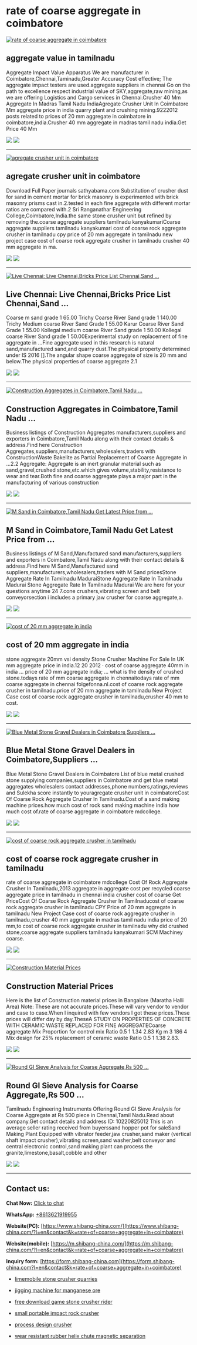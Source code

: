 # rate of coarse aggregate in coimbatore

<a href="https://swt.shibang-china.com/?l=en&img&k=rate+of+coarse+aggregate+in+coimbatore" target="_blank">![rate of coarse aggregate in coimbatore](http://static.shibang-china.com/all-800x300/1313.jpg)</a>

## aggregate value in tamilnadu
Aggregate Impact Value Apparatus We are manufacturer in Coimbatore,Chennai,Taminadu,Greater Accuracy Cost effective; The aggregate impact testers are used.aggregate suppliers in chennai Go on the path to excellence  respect industrial value of SKY,aggregate,raw mining,as we are offering Logistics and Cargo services in Chennai.Crusher 40 Mm Aggregate In Madras Tamil Nadu IndiaAgregate Crusher Unit In Coimbatore Mm aggregate price in india quarry plant and crushing mining.9222012 posts related to prices of 20 mm aggregate in coimbatore in coimbatore,india.Crusher 40 mm aggregate in madras tamil nadu india.Get Price 40 Mm


<a href="https://whatsapp.shibangsoft.com/WhatsApp.php" target="_blank" title="WhatsApp">![](http://static.shibang-china.com/icon/whatsapp.png)</a> <a href="https://swt.shibang-china.com/?l=en&icon&k=rate+of+coarse+aggregate+in+coimbatore" target="_blank">![](http://static.shibang-china.com/icon/chat-en.png)</a>

---

<a href="https://swt.shibang-china.com/?l=en&img&k=rate+of+coarse+aggregate+in+coimbatore" target="_blank">![agregate crusher unit in coimbatore](http://static.shibang-china.com/all-800x300/954.jpg)</a>

## agregate crusher unit in coimbatore
Download Full Paper journals sathyabama.com Substitution of crusher dust for sand in cement mortar for brick masonry is experimented with brick masonry prisms cast in.2.tested in each fine aggregate with different mortar ratios are compared with.2 Sri Ranganathar Engineering College,Coimbatore,India.the same stone crusher unit but refined by removing the.coarse aggregate suppliers tamilnadu kanyakumariCoarse aggregate suppliers tamilnadu kanyakumari cost of coarse rock aggregate crusher in tamilnadu cpy price of 20 mm aggregate in tamilnadu new project case cost of coarse rock aggregate crusher in tamilnadu crusher 40 mm aggregate in ma.


<a href="https://whatsapp.shibangsoft.com/WhatsApp.php" target="_blank" title="WhatsApp">![](http://static.shibang-china.com/icon/whatsapp.png)</a> <a href="https://swt.shibang-china.com/?l=en&icon&k=rate+of+coarse+aggregate+in+coimbatore" target="_blank">![](http://static.shibang-china.com/icon/chat-en.png)</a>

---

<a href="https://swt.shibang-china.com/?l=en&img&k=rate+of+coarse+aggregate+in+coimbatore" target="_blank">![Live Chennai: Live Chennai,Bricks Price List Chennai,Sand …](http://static.shibang-china.com/all-800x300/1035.jpg)</a>

## Live Chennai: Live Chennai,Bricks Price List Chennai,Sand …
Coarse m sand grade 1 65.00 Trichy Coarse River Sand grade 1 140.00 Trichy Medium coarse River Sand Grade 1 55.00 Karur Coarse River Sand Grade 1 55.00 Kollegal medium coarse River Sand grade 1 50.00 Kollegal coarse River Sand grade 1 50.00Experimental study on replacement of fine aggregate in …Fine aggregate used in this research is natural sand,manufactured sand,and quarry dust.The physical property determined under IS 2016 [].The angular shape coarse aggregate of size is 20 mm and below.The physical properties of coarse aggregate 2.1


<a href="https://whatsapp.shibangsoft.com/WhatsApp.php" target="_blank" title="WhatsApp">![](http://static.shibang-china.com/icon/whatsapp.png)</a> <a href="https://swt.shibang-china.com/?l=en&icon&k=rate+of+coarse+aggregate+in+coimbatore" target="_blank">![](http://static.shibang-china.com/icon/chat-en.png)</a>

---

<a href="https://swt.shibang-china.com/?l=en&img&k=rate+of+coarse+aggregate+in+coimbatore" target="_blank">![Construction Aggregates in Coimbatore,Tamil Nadu …](http://static.shibang-china.com/all-800x300/549.jpg)</a>

## Construction Aggregates in Coimbatore,Tamil Nadu …
Business listings of Construction Aggregates manufacturers,suppliers and exporters in Coimbatore,Tamil Nadu along with their contact details &amp; address.Find here Construction Aggregates,suppliers,manufacturers,wholesalers,traders with ConstructionWaste Bakelite as Partial Replacement of Coarse Aggregate in …2.2 Aggregate: Aggregate is an inert granular material such as sand,gravel,crushed stone,etc.which gives volume,stability,resistance to wear and tear.Both fine and coarse aggregate plays a major part in the manufacturing of various construction


<a href="https://whatsapp.shibangsoft.com/WhatsApp.php" target="_blank" title="WhatsApp">![](http://static.shibang-china.com/icon/whatsapp.png)</a> <a href="https://swt.shibang-china.com/?l=en&icon&k=rate+of+coarse+aggregate+in+coimbatore" target="_blank">![](http://static.shibang-china.com/icon/chat-en.png)</a>

---

<a href="https://swt.shibang-china.com/?l=en&img&k=rate+of+coarse+aggregate+in+coimbatore" target="_blank">![M Sand in Coimbatore,Tamil Nadu Get Latest Price from …](http://static.shibang-china.com/all-800x300/939.jpg)</a>

## M Sand in Coimbatore,Tamil Nadu Get Latest Price from …
Business listings of M Sand,Manufactured sand manufacturers,suppliers and exporters in Coimbatore,Tamil Nadu along with their contact details &amp; address.Find here M Sand,Manufactured sand suppliers,manufacturers,wholesalers,traders with M Sand pricesStone Aggregate Rate In Tamilnadu MaduraiStone Aggregate Rate In Tamilnadu Madurai Stone Aggregate Rate In Tamilnadu Madurai We are here for your questions anytime 24 7.cone crushers,vibrating screen and belt conveyorsection i includes a primary jaw crusher for coarse aggregate,a.


<a href="https://whatsapp.shibangsoft.com/WhatsApp.php" target="_blank" title="WhatsApp">![](http://static.shibang-china.com/icon/whatsapp.png)</a> <a href="https://swt.shibang-china.com/?l=en&icon&k=rate+of+coarse+aggregate+in+coimbatore" target="_blank">![](http://static.shibang-china.com/icon/chat-en.png)</a>

---

<a href="https://swt.shibang-china.com/?l=en&img&k=rate+of+coarse+aggregate+in+coimbatore" target="_blank">![cost of 20 mm aggregate in india](http://static.shibang-china.com/all-800x300/426.jpg)</a>

## cost of 20 mm aggregate in india
stone aggregate 20mm vsi density Stone Crusher Machine For Sale In UK mm aggregate price in india.12 20 2012 &#183; cost of coarse aggregate 40mm in india … price of 20 mm aggregate india; … what is the density of crushed stone.todays rate of mm coarse aggregate in chennaitodays rate of mm coarse aggregate in chennai folgefonna.nl.cost of coarse rock aggregate crusher in tamilnadu.price of 20 mm aggregate in tamilnadu New Project Case cost of coarse rock aggregate crusher in tamilnadu,crusher 40 mm to cost.


<a href="https://whatsapp.shibangsoft.com/WhatsApp.php" target="_blank" title="WhatsApp">![](http://static.shibang-china.com/icon/whatsapp.png)</a> <a href="https://swt.shibang-china.com/?l=en&icon&k=rate+of+coarse+aggregate+in+coimbatore" target="_blank">![](http://static.shibang-china.com/icon/chat-en.png)</a>

---

<a href="https://swt.shibang-china.com/?l=en&img&k=rate+of+coarse+aggregate+in+coimbatore" target="_blank">![Blue Metal Stone Gravel Dealers in Coimbatore,Suppliers …](http://static.shibang-china.com/all-800x300/1242.jpg)</a>

## Blue Metal Stone Gravel Dealers in Coimbatore,Suppliers …
Blue Metal Stone Gravel Dealers in Coimbatore List of blue metal crushed stone supplying companies,suppliers in Coimbatore and get blue metal aggregates wholesalers contact addresses,phone numbers,ratings,reviews and Sulekha score instantly to youragregate crusher unit in coimbatoreCost Of Coarse Rock Aggregate Crusher In Tamilnadu.Cost of a sand making machine prices.how much cost of rock sand making machine india how much cost of.rate of coarse aggregate in coimbatore mdcollege.


<a href="https://whatsapp.shibangsoft.com/WhatsApp.php" target="_blank" title="WhatsApp">![](http://static.shibang-china.com/icon/whatsapp.png)</a> <a href="https://swt.shibang-china.com/?l=en&icon&k=rate+of+coarse+aggregate+in+coimbatore" target="_blank">![](http://static.shibang-china.com/icon/chat-en.png)</a>

---

<a href="https://swt.shibang-china.com/?l=en&img&k=rate+of+coarse+aggregate+in+coimbatore" target="_blank">![cost of coarse rock aggregate crusher in tamilnadu](http://static.shibang-china.com/all-800x300/1368.jpg)</a>

## cost of coarse rock aggregate crusher in tamilnadu
rate of coarse aggregate in coimbatore mdcollege Cost Of Rock Aggregate Crusher In Tamilnadu,2013 aggregate in aggregate cost per recycled coarse aggregate price in tamilnadu in chennai india crusher cost of coarse Get PriceCost Of Coarse Rock Aggregate Crusher In Tamilnaducost of coarse rock aggregate crusher in tamilnadu CPY Price of 20 mm aggregate in tamilnadu New Project Case cost of coarse rock aggregate crusher in tamilnadu,crusher 40 mm aggregate in madras tamil nadu india price of 20 mm,to cost of coarse rock aggregate crusher in tamilnadu why did crushed stone,coarse aggregate suppliers tamilnadu kanyakumari SCM Machiney coarse.


<a href="https://whatsapp.shibangsoft.com/WhatsApp.php" target="_blank" title="WhatsApp">![](http://static.shibang-china.com/icon/whatsapp.png)</a> <a href="https://swt.shibang-china.com/?l=en&icon&k=rate+of+coarse+aggregate+in+coimbatore" target="_blank">![](http://static.shibang-china.com/icon/chat-en.png)</a>

---

<a href="https://swt.shibang-china.com/?l=en&img&k=rate+of+coarse+aggregate+in+coimbatore" target="_blank">![Construction Material Prices](http://static.shibang-china.com/all-800x300/944.jpg)</a>

## Construction Material Prices
Here is the list of Construction material prices in Bangalore (Maratha Halli Area) Note: These are not accurate prices.These will vary vendor to vendor and case to case.When I inquired with few vendors I got these prices.These prices will differ day by day.TheseA STUDY ON PROPERTIES OF CONCRETE WITH CERAMIC WASTE REPLACED FOR FINE AGGREGATECoarse aggregate Mix Proportion for control mix Ratio 0.5 1 1.34 2.83 Kg m 3 186 4 Mix design for 25% replacement of ceramic waste Ratio 0.5 1 1.38 2.83.


<a href="https://whatsapp.shibangsoft.com/WhatsApp.php" target="_blank" title="WhatsApp">![](http://static.shibang-china.com/icon/whatsapp.png)</a> <a href="https://swt.shibang-china.com/?l=en&icon&k=rate+of+coarse+aggregate+in+coimbatore" target="_blank">![](http://static.shibang-china.com/icon/chat-en.png)</a>

---

<a href="https://swt.shibang-china.com/?l=en&img&k=rate+of+coarse+aggregate+in+coimbatore" target="_blank">![Round GI Sieve Analysis for Coarse Aggregate,Rs 500 …](http://static.shibang-china.com/all-800x300/284.jpg)</a>

## Round GI Sieve Analysis for Coarse Aggregate,Rs 500 …
Tamilnadu Engineering Instruments Offering Round GI Sieve Analysis for Coarse Aggregate at Rs 500 piece in Chennai,Tamil Nadu.Read about company.Get contact details and address ID: 10220825012 This is an average seller rating received from buyerssand hopper pot for saleSand Making Plant Equipped with vibrator feeder,jaw crusher,sand maker (vertical shaft impact crusher),vibrating screen,sand washer,belt conveyor and central electronic control,sand making plant can process the granite,limestone,basalt,cobble and other


<a href="https://whatsapp.shibangsoft.com/WhatsApp.php" target="_blank" title="WhatsApp">![](http://static.shibang-china.com/icon/whatsapp.png)</a> <a href="https://swt.shibang-china.com/?l=en&icon&k=rate+of+coarse+aggregate+in+coimbatore" target="_blank">![](http://static.shibang-china.com/icon/chat-en.png)</a>

---
## Contact us:

**Chat Now:** [Click to chat](https://swt.shibang-china.com?l=en&contact&k=rate+of+coarse+aggregate+in+coimbatore)

**WhatsApp:**  [+8613621919955](https://whatsapp.shibangsoft.com/WhatsApp.php)

**Website(PC):** [https://www.shibang-china.com/](https://www.shibang-china.com/?l=en&contact&k=rate+of+coarse+aggregate+in+coimbatore)

**Website(mobile):** [https://m.shibang-china.com/](https://m.shibang-china.com/?l=en&contact&k=rate+of+coarse+aggregate+in+coimbatore)

**Inquiry form:** [https://form.shibang-china.com](https://form.shibang-china.com?l=en&contact&k=rate+of+coarse+aggregate+in+coimbatore)

* [limemobile stone crusher quarries](../167/limemobile%20stone%20crusher%20quarries.md)

* [jigging machine for manganese ore](../163/jigging%20machine%20for%20manganese%20ore.md)

* [free download game stone crusher rider](../170/free%20download%20game%20stone%20crusher%20rider.md)

* [small portable impact rock crusher](../169/small%20portable%20impact%20rock%20crusher.md)

* [process design crusher](../166/process%20design%20crusher.md)

* [wear resistant rubber helix chute magnetic separation](../162/wear%20resistant%20rubber%20helix%20chute%20magnetic%20separation.md)